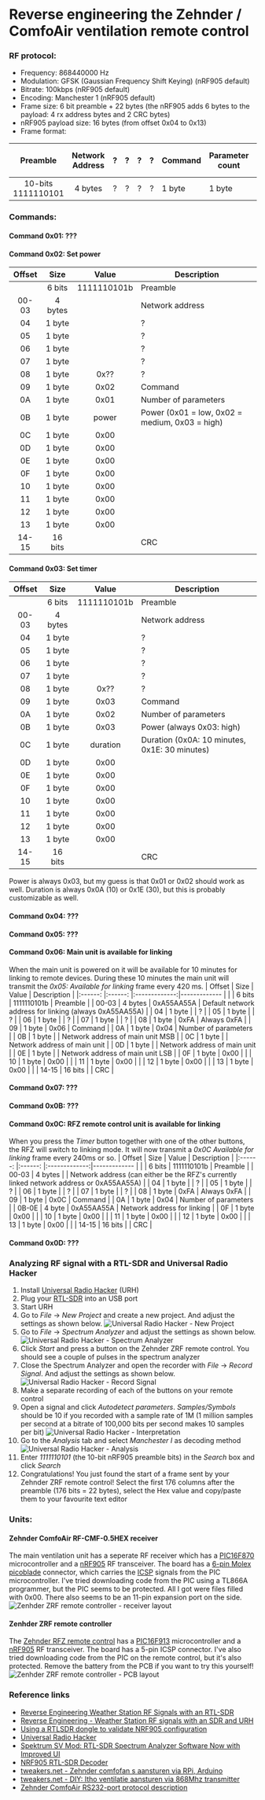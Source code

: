 # Reverse engineering the Zehnder / ComfoAir ventilation remote control

### RF protocol:
* Frequency: 868440000 Hz
* Modulation: GFSK (Gaussian Frequency Shift Keying) (nRF905 default)
* Bitrate: 100kbps (nRF905 default)
* Encoding: Manchester 1 (nRF905 default)
* Frame size: 6 bit preamble + 22 bytes (the nRF905 adds 6 bytes to the payload: 4 rx address bytes and 2 CRC bytes)
* nRF905 payload size: 16 bytes (from offset 0x04 to 0x13)
* Frame format:

| Preamble    | Network Address |  ?  |  ?  |  ?  |  ?  | Command | Parameter count | Parameters | 16-bit CRC |
|:-----------:|:---------------:|:---:|:---:|:---:|:---:|---------|-----------------|------------|------------|
| 10-bits 1111110101  | 4 bytes         |  ?  |  ?  |  ?  |  ?  | 1 byte  | 1 byte          | 9 bytes    | 2 bytes    |

### Commands:

#### Command 0x01: ???

#### Command 0x02: Set power
| Offset  | Size   	| Value     	| Description 	|
|:------: |:------:	|:-----------:|-------------	|
|         | 6 bits	| 1111110101b | Preamble |
|  00-03  | 4 bytes |             | Network address |
|  04   	| 1 byte	|           	| ?	|
|  05   	| 1 byte	|           	| ?	|
|  06   	| 1 byte	|           	| ?	|
|  07   	| 1 byte	|           	| ?	|
|  08   	| 1 byte	| 0x??     	  | ? |
|  09   	| 1 byte	| 0x02       	| Command	|
|  0A   	| 1 byte	| 0x01      	| Number of parameters	|
|  0B   	| 1 byte	| power      	| Power (0x01 = low, 0x02 = medium, 0x03 = high) |
|  0C   	| 1 byte	| 0x00      	| |
|  0D   	| 1 byte	| 0x00      	| |
|  0E   	| 1 byte	| 0x00      	| |
|  0F   	| 1 byte	| 0x00    	  | |
|  10   	| 1 byte	| 0x00      	| |
|  11   	| 1 byte	| 0x00      	| |
|  12   	| 1 byte	| 0x00      	| |
|  13   	| 1 byte	| 0x00    	  | |
|  14-15 	| 16 bits |         	  | CRC	|

#### Command 0x03: Set timer

| Offset  | Size   	| Value     	| Description 	|
|:------: |:------:	|:-----------:|-------------	|
|         | 6 bits	| 1111110101b | Preamble |
|  00-03  | 4 bytes |             | Network address |
|  04   	| 1 byte	|           	| ?	|
|  05   	| 1 byte	|           	| ?	|
|  06   	| 1 byte	|           	| ?	|
|  07   	| 1 byte	|           	| ?	|
|  08   	| 1 byte	| 0x??       	| ? |
|  09   	| 1 byte	| 0x03       	| Command	|
|  0A   	| 1 byte	| 0x02      	| Number of parameters	|
|  0B   	| 1 byte	| 0x03       	| Power (always 0x03: high) |
|  0C   	| 1 byte	| duration	  | Duration (0x0A: 10 minutes, 0x1E: 30 minutes) |
|  0D   	| 1 byte	| 0x00      	| |
|  0E   	| 1 byte	| 0x00      	| |
|  0F   	| 1 byte	| 0x00      	| |
|  10   	| 1 byte	| 0x00    	  | |
|  11   	| 1 byte	| 0x00      	| |
|  12   	| 1 byte	| 0x00      	| |
|  13   	| 1 byte	| 0x00      	| |
|  14-15 	| 16 bits |         	  | CRC	|

Power is always 0x03, but my guess is that 0x01 or 0x02 should work as well. Duration is always 0x0A (10) or 0x1E (30), but this is probably customizable as well.

#### Command 0x04: ???

#### Command 0x05: ???

#### Command 0x06: Main unit is available for linking
When the main unit is powered on it will be available for 10 minutes for linking to remote devices. During these 10 minutes the main unit will transmit the *0x05: Available for linking* frame every 420 ms.
| Offset  | Size   	| Value   	    | Description 	|
|:------: |:------:	|:-------------:|-------------	|
|         | 6 bits	| 1111110101b   | Preamble |
|  00-03  | 4 bytes | 0xA55AA55A    | Default network address for linking (always 0xA55AA55A) |
|  04   	| 1 byte	|             	| ?	|
|  05   	| 1 byte	|             	| ?	|
|  06   	| 1 byte	|             	| ?	|
|  07   	| 1 byte	|           	  | ?	|
|  08   	| 1 byte	| 0xFA         	| Always 0xFA	|
|  09   	| 1 byte	| 0x06         	| Command	|
|  0A   	| 1 byte	| 0x04    	    | Number of parameters	|
|  0B   	| 1 byte	|              	| Network address of main unit MSB |
|  0C   	| 1 byte	|              	| Network address of main unit |
|  0D   	| 1 byte	|             	| Network address of main unit |
|  0E   	| 1 byte	|             	| Network address of main unit LSB |
|  0F   	| 1 byte	| 0x00        	| |
|  10   	| 1 byte	| 0x00      	  | |
|  11   	| 1 byte	| 0x00       	  | |
|  12   	| 1 byte	| 0x00         	| |
|  13   	| 1 byte	| 0x00      	  | |
|  14-15 	| 16 bits |              	| CRC	|

#### Command 0x07: ???

#### Command 0x0B: ???

#### Command 0x0C: RFZ remote control unit is available for linking
When you press the *Timer* button together with one of the other buttons, the RFZ will switch to linking mode. It will now transmit a *0x0C Available for linking* frame every 240ms or so.
| Offset  | Size   	| Value   	    | Description 	|
|:------: |:------:	|:-------------:|-------------	|
|         | 6 bits	| 1111110101b   | Preamble |
|  00-03  | 4 bytes |               | Network address (can either be the RFZ's currently linked network address or 0xA55AA55A) |
|  04   	| 1 byte	|             	| ?	|
|  05   	| 1 byte	|             	| ?	|
|  06   	| 1 byte	|             	| ?	|
|  07   	| 1 byte	|           	  | ?	|
|  08   	| 1 byte	| 0xFA         	| Always 0xFA |
|  09   	| 1 byte	| 0x0C         	| Command	|
|  0A   	| 1 byte	| 0x04      	  | Number of parameters	|
|  0B-0E	| 4 byte	| 0xA55AA55A  	| Network address for linking |
|  0F   	| 1 byte	| 0x00        	| |
|  10   	| 1 byte	| 0x00      	  | |
|  11   	| 1 byte	| 0x00     	    | |
|  12   	| 1 byte	| 0x00        	| |
|  13   	| 1 byte	| 0x00        	| |
|  14-15 	| 16 bits |             	| CRC	|

#### Command 0x0D: ???



### Analyzing RF signal with a RTL-SDR and Universal Radio Hacker
1. Install [Universal Radio Hacker](https://github.com/jopohl/urh) (URH)
2. Plug your [RTL-SDR](https://www.rtl-sdr.com/) into an USB port
3. Start URH
4. Go to *File* -> *New Project* and create a new project. And adjust the settings as shown below.
![Universal Radio Hacker - New Project](https://github.com/eelcohn/ZehnderComfoair/blob/master/images/URH-NewProject.png)
5. Go to *File* -> *Spectrum Analyzer* and adjust the settings as shown below.
![Universal Radio Hacker - Spectrum Analyzer](https://github.com/eelcohn/ZehnderComfoair/blob/master/images/URH-SpectrumAnalyzer.png)
6. Click *Start* and press a button on the Zehnder ZRF remote control. You should see a couple of pulses in the spectrum analyzer
7. Close the Spectrum Analyzer and open the recorder with *File* -> *Record Signal*. And adjust the settings as shown below.
![Universal Radio Hacker - Record Signal](https://github.com/eelcohn/ZehnderComfoair/blob/master/images/URH-Recorder.png)
8. Make a separate recording of each of the buttons on your remote control
9. Open a signal and click *Autodetect parameters*. *Samples/Symbols* should be 10 if you recorded with a sample rate of 1M (1 million samples per second at a bitrate of 100,000 bits per second makes 10 samples per bit)
![Universal Radio Hacker - Interpretation](https://github.com/eelcohn/ZehnderComfoair/blob/master/images/URH-Interpretation.png)
10. Go to the *Analysis* tab and select *Manchester I* as decoding method
![Universal Radio Hacker - Analysis](https://github.com/eelcohn/ZehnderComfoair/blob/master/images/URH-Analysis.png)
11. Enter *1111110101* (the 10-bit nRF905 preamble bits) in the *Search* box and click *Search*
12. Congratulations! You just found the start of a frame sent by your Zehnder ZRF remote control! Select the first 176 columns after the preamble (176 bits = 22 bytes), select the Hex value and copy/paste them to your favourite text editor

### Units:

#### Zehnder ComfoAir RF-CMF-0.5HEX receiver
The main ventilation unit has a seperate RF receiver which has a [PIC16F870](https://www.microchip.com/wwwproducts/en/PIC16F870) microcontroller and a [nRF905](https://infocenter.nordicsemi.com/topic/struct_nrf9/struct/nrf905.html) RF transceiver. The board has a [6-pin Molex picoblade](https://www.molex.com/molex/products/part-detail/pcb_headers/0533980671) connector, which carries the [ICSP](https://en.wikipedia.org/wiki/In-system_programming) signals from the PIC microcontroller. I've tried downloading code from the PIC using a TL866A programmer, but the PIC seems to be protected. All I got were files filled with 0x00.
There also seems to be an 11-pin expansion port on the side.
![Zenhder ZRF remote controller - receiver layout](https://github.com/eelcohn/ZehnderComfoair/blob/master/images/RF-CMF-0.5HEX.png)

#### Zenhder ZRF remote controller
The [Zehnder RFZ remote control](https://www.zehnder.nl/producten-en-systemen/comfortabele-ventilatie/zehnder-rfz) has a [PIC16F913](https://www.microchip.com/wwwproducts/en/PIC16F913) microcontroller and a [nRF905](https://infocenter.nordicsemi.com/topic/struct_nrf9/struct/nrf905.html) RF transceiver. The board has a 5-pin ICSP connector. I've also tried downloading code from the PIC on the remote control, but it's also protected. Remove the battery from the PCB if you want to try this yourself!
![Zenhder ZRF remote controller - PCB layout](https://github.com/eelcohn/ZehnderComfoair/blob/master/images/ZRF.png)

### Reference links
* [Reverse Engineering Weather Station RF Signals with an RTL-SDR](https://www.rtl-sdr.com/tag/universal-radio-hacker/)
* [Reverse Engineering - Weather Station RF signals with an SDR and URH
](https://docs.google.com/document/d/1yjAO3jTBa9lAFIuiteK_GLWh7-Xk-kSD2d0DUxQe_vU/edit)
* [Using a RTLSDR dongle to validate NRF905 configuration](https://www.embeddedrelated.com/showarticle/548.php)
* [Universal Radio Hacker](https://github.com/jopohl/urh)
* [Spektrum SV Mod: RTL-SDR Spectrum Analyzer Software Now with Improved UI ](https://www.rtl-sdr.com/tag/spektrum/)
* [NRF905 RTL-SDR Decoder](https://www.rtl-sdr.com/nrf905-rtl-sdr-decoder/)
* [tweakers.net - Zehnder comfofan s aansturen via RPi, Arduino](https://gathering.tweakers.net/forum/list_messages/1728169)
* [tweakers.net - DIY: Itho ventilatie aansturen via 868Mhz transmitter](https://gathering.tweakers.net/forum/list_messages/1690945)
* [Zehnder ComfoAir RS232-port protocol description](http://www.see-solutions.de/sonstiges/Protokollbeschreibung_ComfoAir.pdf)
